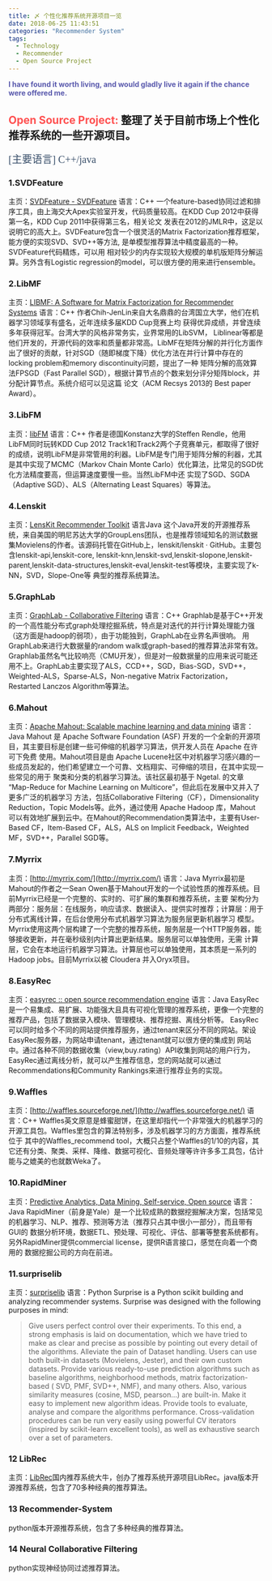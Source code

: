 ```yaml
---
title: 〆 个性化推荐系统开源项目一览
date: 2018-06-25 11:43:51
categories: "Recommender System"
tags:
  - Technology
  - Recommender
  - Open Source Project
---
```


**<font color="#5A5AAD">I have found it worth living, and would gladly live it again if the chance were offered me. </font>**

## <font color="#FF5151">Open Source Project: </font>整理了关于目前市场上个性化推荐系统的一些开源项目。
<font style="color: #394F6A; font-size: 20px; font-family: '微软雅黑'">[主要语言] C++/java</font>
<!--more-->

### 1.SVDFeature

主页：[SVDFeature - SVDFeature](http://apex.sjtu.edu.cn/projects/33) 语言：C++
一个feature-based协同过滤和排序工具，由上海交大Apex实验室开发，代码质量较高。在KDD Cup 2012中获得第一名，KDD Cup 2011中获得第三名，相关论文 发表在2012的JMLR中，这足以说明它的高大上。SVDFeature包含一个很灵活的Matrix Factorization推荐框架，能方便的实现SVD、SVD++等方法, 是单模型推荐算法中精度最高的一种。SVDFeature代码精炼，可以用 相对较少的内存实现较大规模的单机版矩阵分解运算。另外含有Logistic regression的model，可以很方便的用来进行ensemble。

### 2.LibMF

主页：[LIBMF: A Software for Matrix Factorization for Recommender Systems](https://www.csie.ntu.edu.tw/~cjlin/libmf/) 语言：C++
作者Chih-JenLin来自大名鼎鼎的台湾国立大学，他们在机器学习领域享有盛名，近年连续多届KDD Cup竞赛上均 获得优异成绩，并曾连续多年获得冠军。台湾大学的风格非常务实，业界常用的LibSVM， Liblinear等都是他们开发的，开源代码的效率和质量都非常高。LibMF在矩阵分解的并行化方面作出了很好的贡献，针对SGD（随即梯度下降）优化方法在并行计算中存在的locking problem和memory discontinuity问题，提出了一种 矩阵分解的高效算法FPSGD（Fast Parallel SGD），根据计算节点的个数来划分评分矩阵block，并分配计算节点。系统介绍可以见这篇 论文（ACM Recsys 2013的 Best paper Award）。

### 3.LibFM

主页：[libFM](http://www.libfm.org/) 语言：C++
作者是德国Konstanz大学的Steffen Rendle，他用LibFM同时玩转KDD Cup 2012 Track1和Track2两个子竞赛单元，都取得了很好的成绩，说明LibFM是非常管用的利器。LibFM是专门用于矩阵分解的利器，尤其是其中实现了MCMC（Markov Chain Monte Carlo）优化算法，比常见的SGD优化方法精度要高，但运算速度要慢一些。当然LibFM中还 实现了SGD、SGDA（Adaptive SGD）、ALS（Alternating Least Squares）等算法。

### 4.Lenskit

主页：[LensKit Recommender Toolkit](http://lenskit.org/) 语言Java
这个Java开发的开源推荐系统，来自美国的明尼苏达大学的GroupLens团队，也是推荐领域知名的测试数据集Movielens的作者。该源码托管在GitHub上，lenskit/lenskit · GitHub。主要包含lenskit-api,lenskit-core, lenskit-knn,lenskit-svd,lenskit-slopone,lenskit-parent,lenskit-data-structures,lenskit-eval,lenskit-test等模块，主要实现了k-NN，SVD，Slope-One等 典型的推荐系统算法。

### 5.GraphLab

主页：[GraphLab - Collaborative Filtering](https://turi.com/products/create/docs/index.html) 语言：C++
Graphlab是基于C++开发的一个高性能分布式graph处理挖掘系统，特点是对迭代的并行计算处理能力强（这方面是hadoop的弱项），由于功能独到，GraphLab在业界名声很响。 用GraphLab来进行大数据量的random walk或graph-based的推荐算法非常有效。Graphlab虽然名气比较响亮（CMU开发），但是对一般数据量的应用来说可能还用不上。GraphLab主要实现了ALS，CCD++，SGD，Bias-SGD，SVD++，Weighted-ALS，Sparse-ALS，Non-negative Matrix Factorization，Restarted Lanczos Algorithm等算法。

### 6.Mahout

主页：[Apache Mahout: Scalable machine learning and data mining](http://mahout.apache.org/) 语言：Java
Mahout 是 Apache Software Foundation (ASF) 开发的一个全新的开源项目，其主要目标是创建一些可伸缩的机器学习算法，供开发人员在 Apache 在许可下免费 使用。Mahout项目是由 Apache Lucene社区中对机器学习感兴趣的一些成员发起的，他们希望建立一个可靠、文档翔实、可伸缩的项目，在其中实现一些常见的用于 聚类和分类的机器学习算法。该社区最初基于 Ngetal. 的文章 “Map-Reduce for Machine Learning on Multicore”，但此后在发展中又并入了更多广泛的机器学习 方法，包括Collaborative Filtering（CF），Dimensionality Reduction，Topic Models等。此外，通过使用 Apache Hadoop 库，Mahout 可以有效地扩展到云中。在Mahout的Recommendation类算法中，主要有User-Based CF，Item-Based CF，ALS，ALS on Implicit Feedback，Weighted MF，SVD++，Parallel SGD等。

### 7.Myrrix

主页：[http://myrrix.com/](http://myrrix.com/) 语言：Java
Myrrix最初是Mahout的作者之一Sean Owen基于Mahout开发的一个试验性质的推荐系统。目前Myrrix已经是一个完整的、实时的、可扩展的集群和推荐系统，主要 架构分为两部分：服务层：在线服务，响应请求、数据读入、提供实时推荐；计算层：用于分布式离线计算，在后台使用分布式机器学习算法为服务层更新机器学习 模型。Myrrix使用这两个层构建了一个完整的推荐系统，服务层是一个HTTP服务器，能够接收更新，并在毫秒级别内计算出更新结果。服务层可以单独使用，无需 计算层，它会在本地运行机器学习算法。计算层也可以单独使用，其本质是一系列的Hadoop jobs。目前Myrrix以被 Cloudera 并入Oryx项目。

### 8.EasyRec

主页：[easyrec :: open source recommendation engine](http://easyrec.org/) 语言：Java
EasyRec是一个易集成、易扩展、功能强大且具有可视化管理的推荐系统，更像一个完整的推荐产品，包括了数据录入模块、管理模块、推荐挖掘、离线分析等。 EasyRec可以同时给多个不同的网站提供推荐服务，通过tenant来区分不同的网站。架设EasyRec服务器，为网站申请tenant，通过tenant就可以很方便的集成到 网站中。通过各种不同的数据收集（view,buy.rating）API收集到网站的用户行为，EasyRec通过离线分析，就可以产生推荐信息，您的网站就可以通过 Recommendations和Community Rankings来进行推荐业务的实现。

### 9.Waffles

主页：[http://waffles.sourceforge.net/](http://waffles.sourceforge.net/) 语言：C++
Waffles英文原意是蜂蜜甜饼，在这里却指代一个非常强大的机器学习的开源工具包。Waffles里包含的算法特别多，涉及机器学习的方方面面，推荐系统位于 其中的Waffles_recommend tool，大概只占整个Waffles的1/10的内容，其它还有分类、聚类、采样、降维、数据可视化、音频处理等许许多多工具包，估计 能与之媲美的也就数Weka了。

### 10.RapidMiner

主页：[Predictive Analytics, Data Mining, Self-service, Open source](https://rapidminer.com/) 语言：Java
RapidMiner（前身是Yale）是一个比较成熟的数据挖掘解决方案，包括常见的机器学习、NLP、推荐、预测等方法（推荐只占其中很小一部分），而且带有GUI的 数据分析环境，数据ETL、预处理、可视化、评估、部署等整套系统都有。另外RapidMiner提供commercial license，提供R语言接口，感觉在向着一个商用的 数据挖掘公司的方向在前进。

### 11.surpriselib

主页：[surpriselib](http://surpriselib.com/) 语言：Python
Surprise is a Python scikit building and analyzing recommender systems.
Surprise was designed with the following purposes in mind:
> Give users perfect control over their experiments. To this end, a strong emphasis is laid on documentation, which we have tried to make as clear and precise as possible by pointing out every detail of the algorithms.
> Alleviate the pain of Dataset handling. Users can use both built-in datasets (Movielens, Jester), and their own custom datasets.
> Provide various ready-to-use prediction algorithms such as baseline algorithms, neighborhood methods, matrix factorization-based ( SVD, PMF, SVD++, NMF), and many others. Also, various similarity measures (cosine, MSD, pearson…) are built-in.
> Make it easy to implement new algorithm ideas.
> Provide tools to evaluate, analyse and compare the algorithms performance. Cross-validation procedures can be run very easily using powerful CV iterators (inspired by scikit-learn excellent tools), as well as exhaustive search over a set of parameters.

### 12 LibRec

主页：[LibRec](https://github.com/guoguibing/librec)国内推荐系统大牛，创办了推荐系统开源项目LibRec。java版本开源推荐系统，包含了70多种经典的推荐算法。


### 13 Recommender-System

python版本开源推荐系统，包含了多种经典的推荐算法。

### 14 Neural Collaborative Filtering

python实现神经协同过滤推荐算法。
